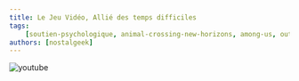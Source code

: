 ```yaml
---
title: Le Jeu Vidéo, Allié des temps difficiles
tags:
    [soutien-psychologique, animal-crossing-new-horizons, among-us, outer-wilds]
authors: [nostalgeek]
---
```


![youtube](https://www.youtube.com/watch?v=maGRe4Pa1yg)
